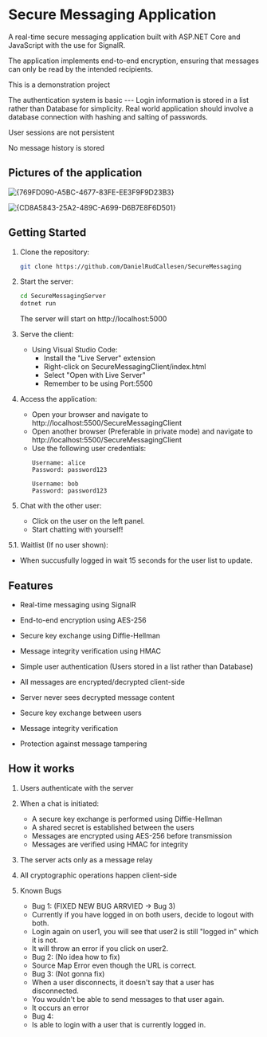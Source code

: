 # Secure Messaging Application

A real-time secure messaging application built with ASP.NET Core and JavaScript with the use for SignalR. 

The application implements end-to-end encryption, ensuring that messages can only be read by the intended recipients.

This is a demonstration project

The authentication system is basic --- Login information is stored in a list rather than Database for simplicity. Real world application should involve a database connection with hashing and salting of passwords. 

User sessions are not persistent

No message history is stored


## Pictures of the application
![{769FD090-A5BC-4677-83FE-EE3F9F9D23B3}](https://github.com/user-attachments/assets/d88b4c36-42f9-43cb-96b2-edbad5417f37)


![{CD8A5843-25A2-489C-A699-D6B7E8F6D501}](https://github.com/user-attachments/assets/7fa873ae-6bc4-4518-8afb-fc0c5b41ee4d)



## Getting Started

1. Clone the repository:
   ```bash
   git clone https://github.com/DanielRudCallesen/SecureMessaging
   ```

2. Start the server:
   ```bash
   cd SecureMessagingServer
   dotnet run
   ```
   The server will start on http://localhost:5000

3. Serve the client:
   - Using Visual Studio Code:
     - Install the "Live Server" extension
     - Right-click on SecureMessagingClient/index.html
     - Select "Open with Live Server"
     - Remember to be using Port:5500
   
4. Access the application:
   - Open your browser and navigate to http://localhost:5500/SecureMessagingClient
   - Open another browser (Preferable in private mode) and navigate to http://localhost:5500/SecureMessagingClient
   - Use the following user credentials:
     ```
     Username: alice
     Password: password123

     Username: bob
     Password: password123
     ```

5. Chat with the other user:
   - Click on the user on the left panel.
   - Start chatting with yourself!

5.1. Waitlist (If no user shown):
   - When succusfully logged in wait 15 seconds for the user list to update.


## Features

- Real-time messaging using SignalR
- End-to-end encryption using AES-256
- Secure key exchange using Diffie-Hellman
- Message integrity verification using HMAC
- Simple user authentication (Users stored in a list rather than Database) 

- All messages are encrypted/decrypted client-side
- Server never sees decrypted message content
- Secure key exchange between users
- Message integrity verification
- Protection against message tampering

## How it works

1. Users authenticate with the server
2. When a chat is initiated:
   - A secure key exchange is performed using Diffie-Hellman
   - A shared secret is established between the users
   - Messages are encrypted using AES-256 before transmission
   - Messages are verified using HMAC for integrity
3. The server acts only as a message relay
4. All cryptographic operations happen client-side

   
5. Known Bugs
   - Bug 1: (FIXED NEW BUG ARRVIED -> Bug 3)
   - Currently if you have logged in on both users, decide to logout with both.
   - Login again on user1, you will see that user2 is still "logged in" which it is not.
   - It will throw an error if you click on user2.
   - Bug 2: (No idea how to fix)
   - Source Map Error even though the URL is correct.
   - Bug 3: (Not gonna fix)
   - When a user disconnects, it doesn't say that a user has disconnected.
   - You wouldn't be able to send messages to that user again.
   - It occurs an error
   - Bug 4: 
   - Is able to login with a user that is currently logged in. 
